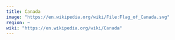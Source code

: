 ```yaml
---
title: Canada
image: "https://en.wikipedia.org/wiki/File:Flag_of_Canada.svg"
region: ~
wiki: "https://en.wikipedia.org/wiki/Canada"
---
```

